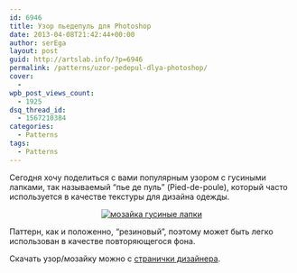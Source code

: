 ```yaml
---
id: 6946
title: Узор пьедепуль для Photoshop
date: 2013-04-08T21:42:44+00:00
author: serEga
layout: post
guid: http://artslab.info/?p=6946
permalink: /patterns/uzor-pedepul-dlya-photoshop/
cover:
  -
wpb_post_views_count:
  - 1925
dsq_thread_id:
  - 1567210384
categories:
  - Patterns
tags:
  - Patterns
---
```

Сегодня хочу поделиться с вами популярным узором с гусиными лапками, так называемый &#8220;пье де пуль&#8221; (Pied-de-poule), который часто используется в качестве текстуры для дизайна одежды.

<center>
  <a href="http://googledrive.com/host/0B9lHVSSSdxdxd0hjdUdmRzY3Tjg/pied_de_poule_pattern.jpg"><img src="http://googledrive.com/host/0B9lHVSSSdxdxd0hjdUdmRzY3Tjg/pied_de_poule_pattern-300x231.jpg" alt="мозайка гусиные лапки" class="aligncenter size-medium wp-image-6947" srcset="http://googledrive.com/host/0B9lHVSSSdxdxd0hjdUdmRzY3Tjg/pied_de_poule_pattern-300x231.jpg 300w, http://googledrive.com/host/0B9lHVSSSdxdxd0hjdUdmRzY3Tjg/pied_de_poule_pattern.jpg 1017w" sizes="(max-width: 300px) 100vw, 300px" /></a>
</center>

Паттерн, как и положенно, &#8220;резиновый&#8221;, поэтому может быть легко использован в качестве повторяющегося фона.

Скачать узор/мозайку можно с [странички дизайнера](http://patterns-stock.deviantart.com/art/Pied-de-poule-blanc-115625488).